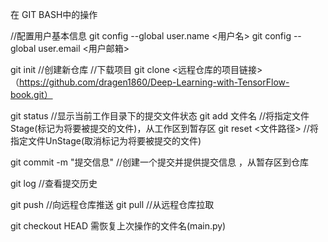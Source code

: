 在 GIT BASH中的操作

//配置用户基本信息
git config --global user.name <用户名>
git config --global user.email <用户邮箱>

git init  			//创建新仓库
//下载项目
git clone <远程仓库的项目链接>（https://github.com/dragen1860/Deep-Learning-with-TensorFlow-book.git）

git status  		//显示当前工作目录下的提交文件状态
git add 文件名		//将指定文件Stage(标记为将要被提交的文件)，从工作区到暂存区
git reset <文件路径>	//将指定文件UnStage(取消标记为将要被提交的文件)

git commit -m "提交信息"	//创建一个提交并提供提交信息 ，从暂存区到仓库

git log  			//查看提交历史

git push 			//向远程仓库推送
git pull			//从远程仓库拉取

git checkout HEAD 需恢复上次操作的文件名(main.py)